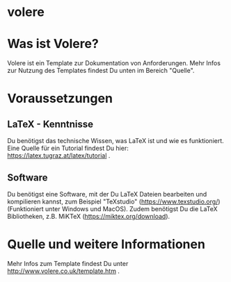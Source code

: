 # volere

# Was ist Volere?
Volere ist ein Template zur Dokumentation von Anforderungen. Mehr Infos zur Nutzung des Templates findest Du unten im Bereich "Quelle".
# Voraussetzungen
## LaTeX - Kenntnisse
Du benötigst das technische Wissen, was LaTeX ist und wie es funktioniert. Eine Quelle für ein Tutorial findest Du hier: https://latex.tugraz.at/latex/tutorial .
## Software
Du benötigst eine Software, mit der Du LaTeX Dateien bearbeiten und kompilieren kannst, zum Beispiel "TeXstudio" (https://www.texstudio.org/) (Funktioniert unter Windows und MacOS). Zudem benötigst Du die LaTeX Bibliotheken, z.B. MiKTeX (https://miktex.org/download).
# Quelle und weitere Informationen
Mehr Infos zum Template findest Du unter http://www.volere.co.uk/template.htm .
